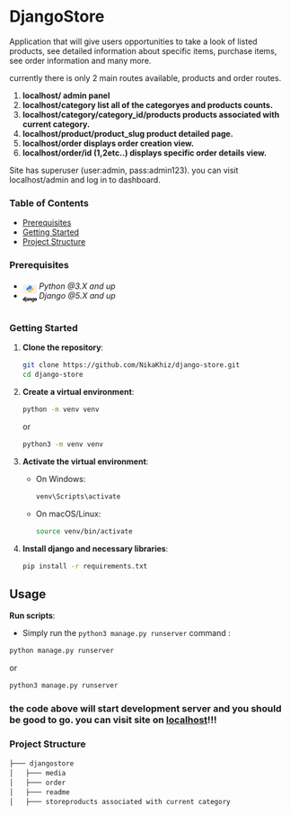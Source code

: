# DjangoStore

<p>Application that will give users opportunities to take a look of listed products, see detailed information about specific items, purchase items, see order information and many more.</p>
<p>currently there is only 2 main routes available, products and order routes.</p>

1. **localhost/ admin panel**
2. **localhost/category list all of the categoryes and products counts.**
3. **localhost/category/category_id/products products associated with current category.**
4. **localhost/product/product_slug product detailed page.**
5. **localhost/order displays order creation view.**
6. **localhost/order/id (1,2etc..) displays specific order details view.**

<p>Site has superuser (user:admin, pass:admin123). you can visit localhost/admin and log in to dashboard.</p>

### Table of Contents

- [Prerequisites](#prerequisites)
- [Getting Started](#getting-started)
- [Project Structure](#project-structure)

### Prerequisites

- <img src="readme/assets/python.png" width="25" style="position: relative; top: 8px" /> _Python @3.X and up_
- <img src="readme/assets/django.png" width="25" style="position: relative; top: 8px" /> _Django @5.X and up_

#

### Getting Started

1. **Clone the repository**:

   ```bash
   git clone https://github.com/NikaKhiz/django-store.git
   cd django-store
   ```

2. **Create a virtual environment**:

   ```bash
   python -m venv venv
   ```

   or

   ```bash
   python3 -m venv venv
   ```

3. **Activate the virtual environment**:

   - On Windows:
     ```bash
     venv\Scripts\activate
     ```
   - On macOS/Linux:
     ```bash
     source venv/bin/activate
     ```

4. **Install django and necessary libraries**:
   ```bash
   pip install -r requirements.txt
   ```

## Usage

**Run scripts**:

- Simply run the `python3 manage.py runserver` command :

```bash
python manage.py runserver
```

or

```bash
python3 manage.py runserver
```

### the code above will start development server and you should be good to go. you can visit site on [localhost](http://127.0.0.1:8000/)!!!

### Project Structure

```bash
├─── djangostore
│   ├─── media
│   ├─── order
│   ├─── readme
│   ├─── storeproducts associated with current category
```
